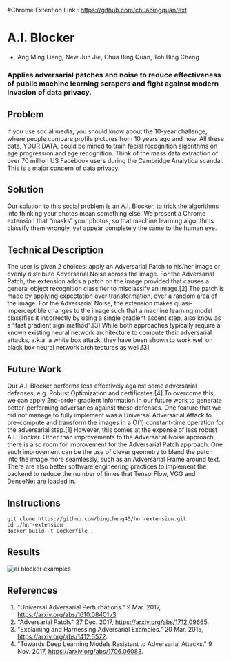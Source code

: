 #Chrome Extention Link : https://github.com/chuabingquan/ext
# A.I. Blocker
* Ang Ming Liang, New Jun Jie, Chua Bing Quan, Toh Bing Cheng
### Applies adversarial patches and noise to reduce effectiveness of public machine learning scrapers and fight against modern invasion of data privacy.
## Problem
If you use social media, you should know about the 10-year challenge, where people compare profile pictures from 10 years ago and now. All these data, YOUR DATA, could be mined to train facial recognition algorithms on age progression and age recognition. Think of the mass data extraction of over 70 million US Facebook users during the Cambridge Analytica scandal. This is a major concern of data privacy.

## Solution
Our solution to this social problem is an A.I. Blocker, to trick the algorithms into thinking your photos mean something else. We present a Chrome extension that “masks” your photos, so that machine learning algorithms classify them wrongly, yet appear completely the same to the human eye.

## Technical Description
The user is given 2 choices: apply an Adversarial Patch to his/her image or evenly distribute Adversarial Noise across the image. For the Adversarial Patch, the extension adds a patch on the image provided that causes a general object recognition classifier to misclassify an image.[2] The patch is made by applying expectation over transformation, over a random area of the image. For the Adversarial Noise, the extension makes quasi-imperceptible changes to the image such that a machine learning model classifies it incorrectly by using a single gradient ascent step, also know as a "fast gradient sign method".[3] While both approaches typically require a known existing neural network architecture to compute their adversarial attacks, a.k.a. a white box attack, they have been shown to work well on black box neural network architectures as well.[3]

## Future Work
Our A.I. Blocker performs less effectively against some adversarial defenses, e.g. Robust Optimization and certificates.[4] To overcome this, we can apply 2nd-order gradient information in our future work to generate better-performing adversaries against these defenses. One feature that we did not manage to fully implement was a Universal Adversarial Attack to pre-compute and transform the images in a O(1) constant-time operation for the adversarial step.[1] However, this comes at the expense of less robust A.I. Blocker. Other than improvements to the Adversarial Noise approach, there is also room for improvement for the Adversarial Patch approach. One such improvement can be the use of clever geometry to blend the patch into the image more seamlessly, such as an Adversarial Frame around text. There are also better software engineering practices to implement the backend to reduce the number of times that TensorFlow, VGG and DenseNet are loaded in.

## Instructions
```
git clone https://github.com/bingcheng45/hnr-extension.git
cd ./hnr-extension
docker build -t Dockerfile .
```
## Results
![ai blocker examples](https://user-images.githubusercontent.com/27071473/51434321-0e7a9780-1c99-11e9-93ee-48b866c292d9.png)

## References
1. "Universal Adversarial Perturbations." 9 Mar. 2017, https://arxiv.org/abs/1610.08401v3.
2. "Adversarial Patch." 27 Dec. 2017, https://arxiv.org/abs/1712.09665.
3. "Explaining and Harnessing Adversarial Examples." 20 Mar. 2015, https://arxiv.org/abs/1412.6572.
4. "Towards Deep Learning Models Resistant to Adversarial Attacks." 9 Nov. 2017, https://arxiv.org/abs/1706.06083.
